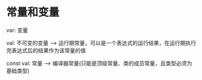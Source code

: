 #  常量和变量

var: 变量

val: 不可变的变量   --> 运行期常量，可以是一个表达式的运行结果，在运行期执行完表达式后的结果作为该常量的值

const val: 常量  --> 编译器常量(只能是顶级常量、类的成员常量，且类型必须为基础类型)